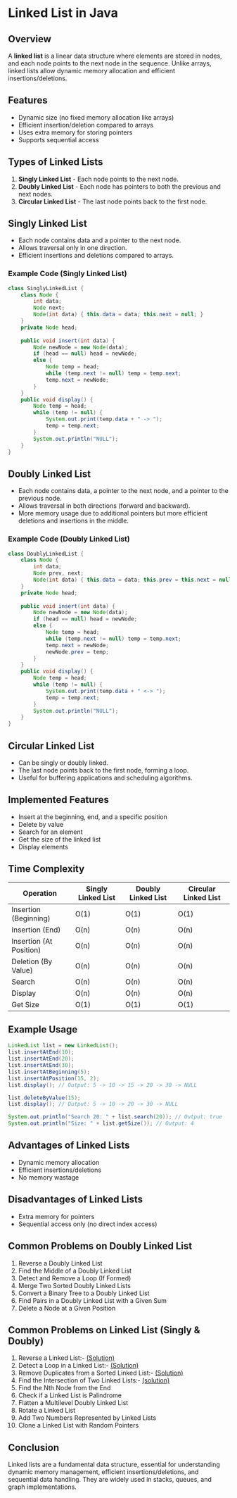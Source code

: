# Linked List in Java

## Overview

A **linked list** is a linear data structure where elements are stored in nodes, and each node points to the next node in the sequence. Unlike arrays, linked lists allow dynamic memory allocation and efficient insertions/deletions.

## Features

- Dynamic size (no fixed memory allocation like arrays)
- Efficient insertion/deletion compared to arrays
- Uses extra memory for storing pointers
- Supports sequential access

## Types of Linked Lists

1. **Singly Linked List** - Each node points to the next node.
2. **Doubly Linked List** - Each node has pointers to both the previous and next nodes.
3. **Circular Linked List** - The last node points back to the first node.

## Singly Linked List

- Each node contains data and a pointer to the next node.
- Allows traversal only in one direction.
- Efficient insertions and deletions compared to arrays.

### Example Code (Singly Linked List)

```java
class SinglyLinkedList {
    class Node {
        int data;
        Node next;
        Node(int data) { this.data = data; this.next = null; }
    }
    private Node head;
    
    public void insert(int data) {
        Node newNode = new Node(data);
        if (head == null) head = newNode;
        else {
            Node temp = head;
            while (temp.next != null) temp = temp.next;
            temp.next = newNode;
        }
    }
    public void display() {
        Node temp = head;
        while (temp != null) {
            System.out.print(temp.data + " -> ");
            temp = temp.next;
        }
        System.out.println("NULL");
    }
}
```

## Doubly Linked List

- Each node contains data, a pointer to the next node, and a pointer to the previous node.
- Allows traversal in both directions (forward and backward).
- More memory usage due to additional pointers but more efficient deletions and insertions in the middle.

### Example Code (Doubly Linked List)

```java
class DoublyLinkedList {
    class Node {
        int data;
        Node prev, next;
        Node(int data) { this.data = data; this.prev = this.next = null; }
    }
    private Node head;
    
    public void insert(int data) {
        Node newNode = new Node(data);
        if (head == null) head = newNode;
        else {
            Node temp = head;
            while (temp.next != null) temp = temp.next;
            temp.next = newNode;
            newNode.prev = temp;
        }
    }
    public void display() {
        Node temp = head;
        while (temp != null) {
            System.out.print(temp.data + " <-> ");
            temp = temp.next;
        }
        System.out.println("NULL");
    }
}
```

## Circular Linked List

- Can be singly or doubly linked.
- The last node points back to the first node, forming a loop.
- Useful for buffering applications and scheduling algorithms.

## Implemented Features

- Insert at the beginning, end, and a specific position
- Delete by value
- Search for an element
- Get the size of the linked list
- Display elements

## Time Complexity

| Operation               | Singly Linked List | Doubly Linked List | Circular Linked List |
| ----------------------- | ------------------ | ------------------ | -------------------- |
| Insertion (Beginning)   | O(1)               | O(1)               | O(1)                 |
| Insertion (End)         | O(n)               | O(n)               | O(n)                 |
| Insertion (At Position) | O(n)               | O(n)               | O(n)                 |
| Deletion (By Value)     | O(n)               | O(n)               | O(n)                 |
| Search                  | O(n)               | O(n)               | O(n)                 |
| Display                 | O(n)               | O(n)               | O(n)                 |
| Get Size                | O(1)               | O(1)               | O(1)                 |

## Example Usage

```java
LinkedList list = new LinkedList();
list.insertAtEnd(10);
list.insertAtEnd(20);
list.insertAtEnd(30);
list.insertAtBeginning(5);
list.insertAtPosition(15, 2);
list.display(); // Output: 5 -> 10 -> 15 -> 20 -> 30 -> NULL

list.deleteByValue(15);
list.display(); // Output: 5 -> 10 -> 20 -> 30 -> NULL

System.out.println("Search 20: " + list.search(20)); // Output: true
System.out.println("Size: " + list.getSize()); // Output: 4
```

## Advantages of Linked Lists

- Dynamic memory allocation
- Efficient insertions/deletions
- No memory wastage

## Disadvantages of Linked Lists

- Extra memory for pointers
- Sequential access only (no direct index access)

## Common Problems on Doubly Linked List
1. Reverse a Doubly Linked List
2. Find the Middle of a Doubly Linked List
3. Detect and Remove a Loop (If Formed)
4. Merge Two Sorted Doubly Linked Lists
5. Convert a Binary Tree to a Doubly Linked List
6. Find Pairs in a Doubly Linked List with a Given Sum
7. Delete a Node at a Given Position

## Common Problems on Linked List (Singly & Doubly)
1. Reverse a Linked List:-   [(Solution)](https://github.com/Mr-AB007/DSA-practice/blob/main/linkedList/ReverseLinkedList.java)
2. Detect a Loop in a Linked List:- [(Solution)](https://github.com/Mr-AB007/DSA-practice/blob/main/linkedList/DetectLoopInLinkedList.java)
3. Remove Duplicates from a Sorted Linked List:- [(Solution)](https://github.com/Mr-AB007/DSA-practice/blob/main/linkedList/RemoveDuplicatesSortedLinkedList.java)
4. Find the Intersection of Two Linked Lists:- [(solution)](linkedList/FindIntersectionInLinkedList.java)
5. Find the Nth Node from the End
6. Check if a Linked List is Palindrome
7. Flatten a Multilevel Doubly Linked List
8. Rotate a Linked List
9. Add Two Numbers Represented by Linked Lists
10. Clone a Linked List with Random Pointers

## Conclusion

Linked lists are a fundamental data structure, essential for understanding dynamic memory management, efficient insertions/deletions, and sequential data handling. They are widely used in stacks, queues, and graph implementations.


